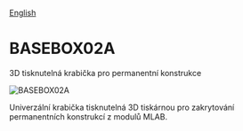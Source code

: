 
[English](./README.md)
<!--- module --->
# BASEBOX02A
<!--- Emodule --->

<!--- subtitle --->3D tisknutelná krabička pro permanentní konstrukce<!--- Esubtitle --->

![BASEBOX02A](/doc/img/Box_view.png)

<!--- description --->Univerzální krabička tisknutelná 3D tiskárnou pro zakrytování permanentních konstrukcí z modulů MLAB.<!--- Edescription --->
            